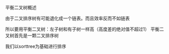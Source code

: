 平衡二叉树概述


由于二叉排序树有可能退化成一个链表。而且效率反而不如链表

所以要用平衡二叉树：左子树和有子树一样高（高度差的绝对值不超过1）
平衡二叉树首先是一颗二叉排序树

我们以sorttree为基础进行排序